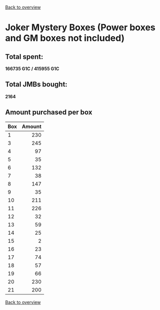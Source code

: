 [Back to overview](../README.md)

# Joker Mystery Boxes (Power boxes and GM boxes not included)

## Total spent: 
**166735 G1C / 415955 G1C**

## Total JMBs bought:
**2164**

## Amount purchased per box

Box|Amount
:---|---:
 1 | 230
 3 | 245
 4 | 97
 5 | 35
 6 | 132
 7 | 38
 8 | 147
 9 | 35
 10 | 211
 11 | 226
 12 | 32
 13 | 59
 14 | 25
 15 | 2
 16 | 23
 17 | 74
 18 | 57
 19 | 66
 20 | 230
 21 | 200

[Back to overview](../README.md)
